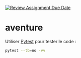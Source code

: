 [![Review Assignment Due Date](https://classroom.github.com/assets/deadline-readme-button-22041afd0340ce965d47ae6ef1cefeee28c7c493a6346c4f15d667ab976d596c.svg)](https://classroom.github.com/a/qLd4L0WG)
# aventure

Utiliser [Pytest](https://docs.pytest.org/en/stable/) pour tester le code :

```sh
pytest --tb=no -vv
```
